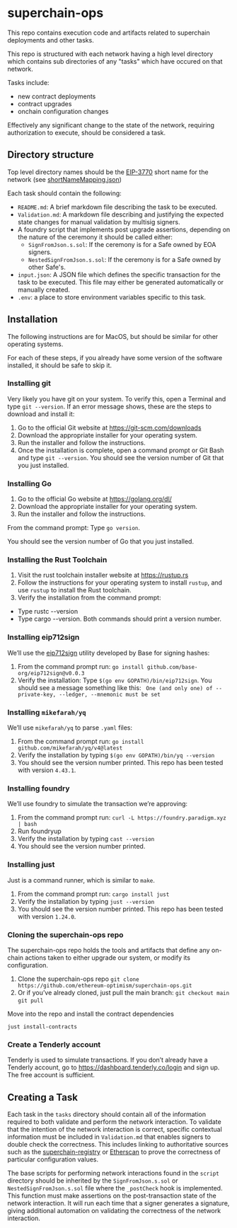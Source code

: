 # superchain-ops

This repo contains execution code and artifacts related to superchain deployments and other tasks.

This repo is structured with each network having a high level directory which contains sub directories of any "tasks" which have occured on that network.

Tasks include:

- new contract deployments
- contract upgrades
- onchain configuration changes

Effectively any significant change to the state of the network, requiring authorization to execute, should be considered a task.

## Directory structure

Top level directory names should be the [EIP-3770](https://eips.ethereum.org/EIPS/eip-3770) short name for the network (see [shortNameMapping.json](https://chainid.network/shortNameMapping.json))

Each task should contain the following:

- `README.md`: A brief markdown file describing the task to be executed.
- `Validation.md`: A markdown file describing and justifying the expected state changes for manual validation by multisig signers.
- A foundry script that implements post upgrade assertions, depending on the nature of the ceremony it should be called either:
  - `SignFromJson.s.sol`: If the ceremony is for a Safe owned by EOA signers.
  - `NestedSignFromJson.s.sol`: If the ceremony is for a Safe owned by other Safe's.
- `input.json`: A JSON file which defines the specific transaction for the task to be executed. This file may either be generated automatically or manually created.
- `.env`: a place to store environment variables specific to this task.

## Installation

The following instructions are for MacOS, but should be similar for other operating systems.

For each of these steps, if you already have some version of the software installed, it should be safe to skip it.

### Installing git

Very likely you have git on your system. To verify this, open a Terminal and type `git --version`.
If an error message shows, these are the steps to download and install it:

1. Go to the official Git website at https://git-scm.com/downloads
1. Download the appropriate installer for your operating system.
1. Run the installer and follow the instructions.
1. Once the installation is complete, open a command prompt or Git Bash and type `git --version`. You should see the version number of Git that you just installed.

### Installing Go

1. Go to the official Go website at https://golang.org/dl/
1. Download the appropriate installer for your operating system.
1. Run the installer and follow the instructions.

From the command prompt:
Type `go version`.

You should see the version number of Go that you just installed.

### Installing the Rust Toolchain

1. Visit the rust toolchain installer website at https://rustup.rs
1. Follow the instructions for your operating system to install `rustup`, and use `rustup` to install the Rust toolchain.
1. Verify the installation from the command prompt:
  - Type rustc --version
  - Type cargo --version.
 Both commands should print a version number.

### Installing eip712sign

We’ll use the [eip712sign](https://github.com/base-org/eip712sign) utility developed by Base for signing hashes:

1. From the command prompt run:
	`go install github.com/base-org/eip712sign@v0.0.3`
1. Verify the installation:
  Type  `$(go env GOPATH)/bin/eip712sign`.
You should see a message something like this:
  ` One (and only one) of --private-key, --ledger, --mnemonic must be set`

### Installing `mikefarah/yq`

We’ll use `mikefarah/yq` to parse `.yaml` files:

1. From the command prompt run:
  `go install github.com/mikefarah/yq/v4@latest`
2. Verify the installation by typing `$(go env GOPATH)/bin/yq --version`
3. You should see the version number printed. This repo has been tested with version `4.43.1`.

### Installing foundry

We’ll use foundry to simulate the transaction we’re approving:

1. From the command prompt run:
  `curl -L https://foundry.paradigm.xyz | bash`
1. Run foundryup
1. Verify the installation by typing `cast --version`
1. You should see the version number printed.

### Installing just

Just is a command runner, which is similar to `make`.

1. From the command prompt run:
  `cargo install just`
1. Verify the installation by typing `just --version`
1. You should see the version number printed. This repo has been tested with version `1.24.0`.

### Cloning the superchain-ops repo

The superchain-ops repo holds the tools and artifacts that define any on-chain actions taken to
either upgrade our system, or modify its configuration.

1. Clone the superchain-ops repo
  `git clone https://github.com/ethereum-optimism/superchain-ops.git`
1. Or if you’ve already cloned, just pull the main branch:
  `git checkout main`
 	`git pull`

Move into the repo and install the contract dependencies

`just install-contracts`

### Create a Tenderly account

Tenderly is used to simulate transactions.
If you don’t already have a Tenderly account, go to https://dashboard.tenderly.co/login and sign up.
The free account is sufficient.

## Creating a Task

Each task in the `tasks` directory should contain all of the information required to both validate
and perform the network interaction. To validate that the intention of the network interaction is
correct, specific contextual information must be included in `Validation.md` that enables signers
to double check the correctness. This includes linking to authoritative sources such as the
[superchain-registry](https://github.com/ethereum-optimism/superchain-registry) or
[Etherscan](https://etherscan.io) to prove the correctness of particular configuration values.

The base scripts for performing network interactions found in the `script` directory should be
inherited by the `SignFromJson.s.sol` or `NestedSignFromJson.s.sol` file where the `_postCheck` hook
is implemented. This function must make assertions on the post-transaction state of the network
interaction. It will run each time that a signer generates a signature, giving additional automation
on validating the correctness of the network interaction.
